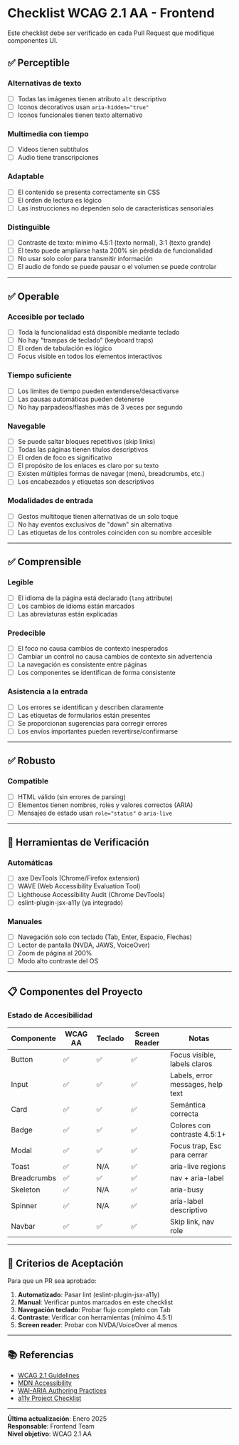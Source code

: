 # Checklist WCAG 2.1 AA - Frontend

Este checklist debe ser verificado en cada Pull Request que modifique componentes UI.

## ✅ Perceptible

### Alternativas de texto
- [ ] Todas las imágenes tienen atributo `alt` descriptivo
- [ ] Iconos decorativos usan `aria-hidden="true"`
- [ ] Iconos funcionales tienen texto alternativo

### Multimedia con tiempo
- [ ] Videos tienen subtítulos
- [ ] Audio tiene transcripciones

### Adaptable
- [ ] El contenido se presenta correctamente sin CSS
- [ ] El orden de lectura es lógico
- [ ] Las instrucciones no dependen solo de características sensoriales

### Distinguible
- [ ] Contraste de texto: mínimo 4.5:1 (texto normal), 3:1 (texto grande)
- [ ] El texto puede ampliarse hasta 200% sin pérdida de funcionalidad
- [ ] No usar solo color para transmitir información
- [ ] El audio de fondo se puede pausar o el volumen se puede controlar

---

## ✅ Operable

### Accesible por teclado
- [ ] Toda la funcionalidad está disponible mediante teclado
- [ ] No hay "trampas de teclado" (keyboard traps)
- [ ] El orden de tabulación es lógico
- [ ] Focus visible en todos los elementos interactivos

### Tiempo suficiente
- [ ] Los límites de tiempo pueden extenderse/desactivarse
- [ ] Las pausas automáticas pueden detenerse
- [ ] No hay parpadeos/flashes más de 3 veces por segundo

### Navegable
- [ ] Se puede saltar bloques repetitivos (skip links)
- [ ] Todas las páginas tienen títulos descriptivos
- [ ] El orden de foco es significativo
- [ ] El propósito de los enlaces es claro por su texto
- [ ] Existen múltiples formas de navegar (menú, breadcrumbs, etc.)
- [ ] Los encabezados y etiquetas son descriptivos

### Modalidades de entrada
- [ ] Gestos multitoque tienen alternativas de un solo toque
- [ ] No hay eventos exclusivos de "down" sin alternativa
- [ ] Las etiquetas de los controles coinciden con su nombre accesible

---

## ✅ Comprensible

### Legible
- [ ] El idioma de la página está declarado (`lang` attribute)
- [ ] Los cambios de idioma están marcados
- [ ] Las abreviaturas están explicadas

### Predecible
- [ ] El foco no causa cambios de contexto inesperados
- [ ] Cambiar un control no causa cambios de contexto sin advertencia
- [ ] La navegación es consistente entre páginas
- [ ] Los componentes se identifican de forma consistente

### Asistencia a la entrada
- [ ] Los errores se identifican y describen claramente
- [ ] Las etiquetas de formularios están presentes
- [ ] Se proporcionan sugerencias para corregir errores
- [ ] Los envíos importantes pueden revertirse/confirmarse

---

## ✅ Robusto

### Compatible
- [ ] HTML válido (sin errores de parsing)
- [ ] Elementos tienen nombres, roles y valores correctos (ARIA)
- [ ] Mensajes de estado usan `role="status"` o `aria-live`

---

## 🔧 Herramientas de Verificación

### Automáticas
- [ ] axe DevTools (Chrome/Firefox extension)
- [ ] WAVE (Web Accessibility Evaluation Tool)
- [ ] Lighthouse Accessibility Audit (Chrome DevTools)
- [ ] eslint-plugin-jsx-a11y (ya integrado)

### Manuales
- [ ] Navegación solo con teclado (Tab, Enter, Espacio, Flechas)
- [ ] Lector de pantalla (NVDA, JAWS, VoiceOver)
- [ ] Zoom de página al 200%
- [ ] Modo alto contraste del OS

---

## 📋 Componentes del Proyecto

### Estado de Accesibilidad

| Componente | WCAG AA | Teclado | Screen Reader | Notas |
|------------|---------|---------|---------------|-------|
| Button | ✅ | ✅ | ✅ | Focus visible, labels claros |
| Input | ✅ | ✅ | ✅ | Labels, error messages, help text |
| Card | ✅ | ✅ | ✅ | Semántica correcta |
| Badge | ✅ | ✅ | ✅ | Colores con contraste 4.5:1+ |
| Modal | ✅ | ✅ | ✅ | Focus trap, Esc para cerrar |
| Toast | ✅ | N/A | ✅ | aria-live regions |
| Breadcrumbs | ✅ | ✅ | ✅ | nav + aria-label |
| Skeleton | ✅ | N/A | ✅ | aria-busy |
| Spinner | ✅ | N/A | ✅ | aria-label descriptivo |
| Navbar | ✅ | ✅ | ✅ | Skip link, nav role |

---

## 🎯 Criterios de Aceptación

Para que un PR sea aprobado:

1. **Automatizado**: Pasar lint (eslint-plugin-jsx-a11y)
2. **Manual**: Verificar puntos marcados en este checklist
3. **Navegación teclado**: Probar flujo completo con Tab
4. **Contraste**: Verificar con herramientas (mínimo 4.5:1)
5. **Screen reader**: Probar con NVDA/VoiceOver al menos

---

## 📚 Referencias

- [WCAG 2.1 Guidelines](https://www.w3.org/WAI/WCAG21/quickref/)
- [MDN Accessibility](https://developer.mozilla.org/en-US/docs/Web/Accessibility)
- [WAI-ARIA Authoring Practices](https://www.w3.org/WAI/ARIA/apg/)
- [a11y Project Checklist](https://www.a11yproject.com/checklist/)

---

**Última actualización**: Enero 2025  
**Responsable**: Frontend Team  
**Nivel objetivo**: WCAG 2.1 AA
